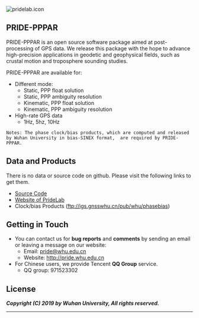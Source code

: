 ![pridelab.icon](https://github.com/PrideLab/PRIDE-PPPAR/blob/master/pride.png)
## PRIDE-PPPAR

PRIDE-PPPAR is an open source software package aimed at post-processing of GPS data.
We release this package with the hope to advance high-precision applications in 
geodetic and geophysical fields,
such as crustal motion and troposphere sounding studies.

PRIDE-PPPAR are available for:

* Different mode:  
    * Static, PPP float solution
    * Static, PPP ambiguity resolution
    * Kinematic, PPP float solution
    * Kinematic, PPP ambiguity resolution
* High-rate GPS data
    * 1Hz, 5hz, 10Hz    

`Notes: The phase clock/bias products, which are computed and released 
by Wuhan University in bias-SINEX format, 
are required by PRIDE-PPPAR.`

## Data and Products
There is no data or source code on github. Please visit the following links to get them.

* [Source Code](http://pride.whu.edu.cn/newsDetails.shtml?newskindid=20190228093001384DTk8BHLcatWNl) 
* [Website of PrideLab](http://pride.whu.edu.cn)
* Clock/bias Products (ftp://igs.gnsswhu.cn/pub/whu/phasebias)

## Getting in Touch

* You can contact us for **bug reports** and **comments** 
by sending an email or leaving a message on our website:
    * Email: <pride@whu.edu.cn>
    * Website: <http://pride.whu.edu.cn>
* For Chinese users, we provide Tencent **QQ Group** service.
    * QQ group: 971523302

## License


***Copyright (C) 2019 by Wuhan University, All rights reserved.***

---
